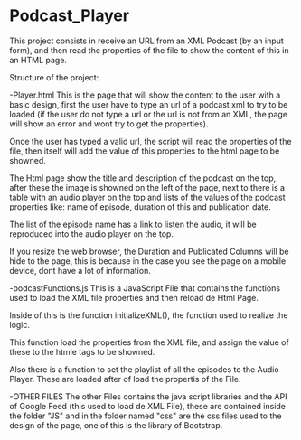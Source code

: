 # Podcast_Player

This project consists in receive an URL from an XML Podcast (by an input form),
and then read the properties of the file to show the content of this in an 
HTML page.

Structure of the project:

-Player.html
  This is the page that will show the content to the user with a basic design,
  first the user have to type an url of a podcast xml to try to be loaded
  (if the user do not type a url or the url is not from an XML, the page will show
  an error and wont try to get the properties).
  
  Once the user has typed a valid url, the script will read the properties of the file,
  then itself will add the value of this properties to the html page to be showned.
  
  The Html page show the title and description of the podcast on the top, after these 
  the image is showned on the left of the page, next to there is a table with an audio
  player on the top and lists of the values of the podcast properties like: name of episode,
  duration of this and publication date.

  The list of the episode name has a link to listen the audio, it will be reproduced into the
  audio player on the top.
  
  If you resize the web browser, the Duration and Publicated Columns will be hide to the page,
  this is because in the case you see the page on a mobile device, dont have a lot of information.
  
-podcastFunctions.js
  This is a JavaScript File that contains the functions used to load the XML file properties and
  then reload de Html Page.
  
  Inside of this is the function initializeXML(), the function used to realize the logic.
  
  This function load the properties from the XML file, and assign the value of these to the 
  htmle tags to be showned.
  
  Also there is a function to set the playlist of all the episodes to the Audio Player. These are loaded
  after of load the propertis of the File.
  
-OTHER FILES
  The other Files contains the java script libraries and the API of Google Feed (this used to load de XML File),
  these are contained inside the folder "JS" and in the folder named "css" are the css files used to the design
  of the page, one of this is the library of Bootstrap.
  
